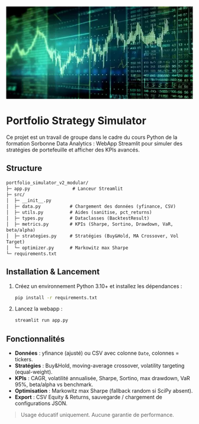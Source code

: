 <p align="center">
  <img src="banner.png" alt="Bannière du projet" width="1000" height="250"/>
</p>

# Portfolio Strategy Simulator

Ce projet est un travail de groupe dans le cadre du cours Python de la formation Sorbonne Data Analytics :
WebApp Streamlit pour simuler des stratégies de portefeuille et afficher des KPIs avancés.

## Structure

```
portfolio_simulator_v2_modular/
├─ app.py                # Lanceur Streamlit
├─ src/
│  ├─ __init__.py
│  ├─ data.py           # Chargement des données (yfinance, CSV)
│  ├─ utils.py          # Aides (sanitise, pct_returns)
│  ├─ types.py          # Dataclasses (BacktestResult)
│  ├─ metrics.py        # KPIs (Sharpe, Sortino, Drawdown, VaR, beta/alpha)
│  ├─ strategies.py     # Stratégies (Buy&Hold, MA Crossover, Vol Target)
│  └─ optimizer.py      # Markowitz max Sharpe
└─ requirements.txt
```

## Installation & Lancement

1. Créez un environnement Python 3.10+ et installez les dépendances :
   ```bash
   pip install -r requirements.txt
   ```

2. Lancez la webapp :
   ```bash
   streamlit run app.py
   ```

## Fonctionnalités
- **Données** : yfinance (ajusté) ou CSV avec colonne `Date`, colonnes = tickers.
- **Stratégies** : Buy&Hold, moving-average crossover, volatility targeting (equal-weight).
- **KPIs** : CAGR, volatilité annualisée, Sharpe, Sortino, max drawdown, VaR 95%, beta/alpha vs benchmark.
- **Optimisation** : Markowitz max Sharpe (fallback random si SciPy absent).
- **Export** : CSV Equity & Returns, sauvegarde / chargement de configurations JSON.

> Usage éducatif uniquement. Aucune garantie de performance.

